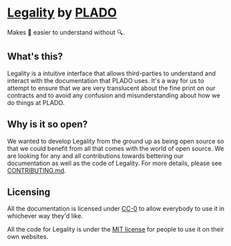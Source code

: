 # [Legality](http://docs.plado.ca/) by [PLADO](https://plado.ca/)

Makes 📃  easier to understand without 🔍.

## What's this?

Legality is a intuitive interface that allows third-parties to understand and
interact with the documentation that PLADO uses. It's a way for us to attempt to
ensure that we are very translucent about the fine print on our contracts and to
avoid any confusion and misunderstanding about how we do things at PLADO.

## Why is it so open?

We wanted to develop Legality from the ground up as being open source so that we
could benefit from all that comes with the world of open source. We are looking for
any and all contributions towards bettering our documentation as well as the code
of Legality. For more details, please see [CONTRIBUTING.md](CONTRIBUTING.md).

## Licensing

All the documentation is licensed under [CC-0](https://creativecommons.org/publicdomain/zero/1.0/)
to allow everybody to use it in whichever way they'd like.

All the code for Legality is under the [MIT license](LICENSE.md) for people to use it on their
own websites.
